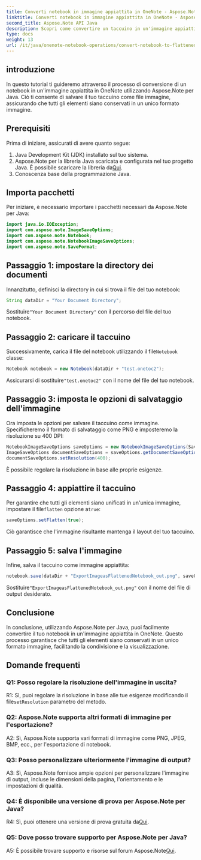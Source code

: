 ```yaml
---
title: Converti notebook in immagine appiattita in OneNote - Aspose.Note
linktitle: Converti notebook in immagine appiattita in OneNote - Aspose.Note
second_title: Aspose.Note API Java
description: Scopri come convertire un taccuino in un'immagine appiattita in OneNote utilizzando Aspose.Note per Java. Conserva tutti gli elementi in un singolo file immagine senza sforzo.
type: docs
weight: 13
url: /it/java/onenote-notebook-operations/convert-notebook-to-flattened-image/
---
```

## introduzione

In questo tutorial ti guideremo attraverso il processo di conversione di un notebook in un'immagine appiattita in OneNote utilizzando Aspose.Note per Java. Ciò ti consente di salvare il tuo taccuino come file immagine, assicurando che tutti gli elementi siano conservati in un unico formato immagine.

## Prerequisiti

Prima di iniziare, assicurati di avere quanto segue:

1. Java Development Kit (JDK) installato sul tuo sistema.
2.  Aspose.Note per la libreria Java scaricata e configurata nel tuo progetto Java. È possibile scaricare la libreria da[Qui](https://releases.aspose.com/note/java/).
3. Conoscenza base della programmazione Java.

## Importa pacchetti

Per iniziare, è necessario importare i pacchetti necessari da Aspose.Note per Java:

```java
import java.io.IOException;
import com.aspose.note.ImageSaveOptions;
import com.aspose.note.Notebook;
import com.aspose.note.NotebookImageSaveOptions;
import com.aspose.note.SaveFormat;
```

## Passaggio 1: impostare la directory dei documenti

Innanzitutto, definisci la directory in cui si trova il file del tuo notebook:

```java
String dataDir = "Your Document Directory";
```

 Sostituire`"Your Document Directory"` con il percorso del file del tuo notebook.

## Passaggio 2: caricare il taccuino

 Successivamente, carica il file del notebook utilizzando il file`Notebook` classe:

```java
Notebook notebook = new Notebook(dataDir + "test.onetoc2");
```

 Assicurarsi di sostituire`"test.onetoc2"` con il nome del file del tuo notebook.

## Passaggio 3: imposta le opzioni di salvataggio dell'immagine

Ora imposta le opzioni per salvare il taccuino come immagine. Specificheremo il formato di salvataggio come PNG e imposteremo la risoluzione su 400 DPI:

```java
NotebookImageSaveOptions saveOptions = new NotebookImageSaveOptions(SaveFormat.Png);
ImageSaveOptions documentSaveOptions = saveOptions.getDocumentSaveOptions();
documentSaveOptions.setResolution(400);
```

È possibile regolare la risoluzione in base alle proprie esigenze.

## Passaggio 4: appiattire il taccuino

Per garantire che tutti gli elementi siano unificati in un'unica immagine, impostare il file`flatten` opzione a`true`:

```java
saveOptions.setFlatten(true);
```

Ciò garantisce che l'immagine risultante mantenga il layout del tuo taccuino.

## Passaggio 5: salva l'immagine

Infine, salva il taccuino come immagine appiattita:

```java
notebook.save(dataDir + "ExportImageasFlattenedNotebook_out.png", saveOptions);
```

 Sostituire`"ExportImageasFlattenedNotebook_out.png"` con il nome del file di output desiderato.

## Conclusione

In conclusione, utilizzando Aspose.Note per Java, puoi facilmente convertire il tuo notebook in un'immagine appiattita in OneNote. Questo processo garantisce che tutti gli elementi siano conservati in un unico formato immagine, facilitando la condivisione e la visualizzazione.

## Domande frequenti

### Q1: Posso regolare la risoluzione dell'immagine in uscita?

 R1: Sì, puoi regolare la risoluzione in base alle tue esigenze modificando il file`setResolution` parametro del metodo.

### Q2: Aspose.Note supporta altri formati di immagine per l'esportazione?

A2: Sì, Aspose.Note supporta vari formati di immagine come PNG, JPEG, BMP, ecc., per l'esportazione di notebook.

### Q3: Posso personalizzare ulteriormente l'immagine di output?

A3: Sì, Aspose.Note fornisce ampie opzioni per personalizzare l'immagine di output, incluse le dimensioni della pagina, l'orientamento e le impostazioni di qualità.

### Q4: È disponibile una versione di prova per Aspose.Note per Java?

 R4: Sì, puoi ottenere una versione di prova gratuita da[Qui](https://releases.aspose.com/).

### Q5: Dove posso trovare supporto per Aspose.Note per Java?

 A5: È possibile trovare supporto e risorse sul forum Aspose.Note[Qui](https://forum.aspose.com/c/note/28).
